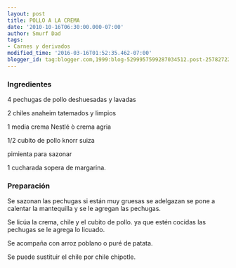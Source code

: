```yaml
---
layout: post
title: POLLO A LA CREMA
date: '2010-10-16T06:30:00.000-07:00'
author: Smurf Dad
tags:
- Carnes y derivados
modified_time: '2016-03-16T01:52:35.462-07:00'
blogger_id: tag:blogger.com,1999:blog-5299957599287034512.post-2578272220496746672
---
```


<h3>Ingredientes</h3>

4 pechugas de pollo deshuesadas y lavadas

2 chiles anaheim tatemados y limpios

1 media crema Nestlé &ograve; crema agria

1/2 cubito de pollo knorr suiza

pimienta para sazonar

1 cucharada sopera de margarina.

<h3>Preparación</h3>

Se sazonan las pechugas si están muy gruesas se adelgazan se pone a calentar la mantequilla y se le agregan las pechugas.

Se licúa la crema, chile y el cubito de pollo. ya que estén cocidas las pechugas se le agrega lo licuado.

Se acompaña con arroz poblano o puré de patata.

Se puede sustituir el chile por chile chipotle.

